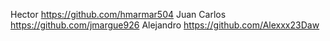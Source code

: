 Hector      https://github.com/hmarmar504
Juan Carlos https://github.com/jmargue926
Alejandro   https://github.com/Alexxx23Daw